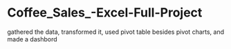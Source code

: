 # Coffee_Sales_-Excel-Full-Project
gathered the data, transformed it, used pivot table besides pivot charts, and made a dashbord

